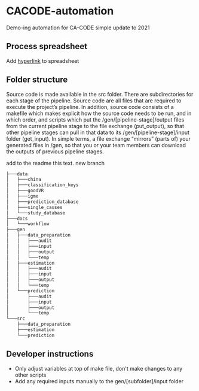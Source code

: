 # CACODE-automation

Demo-ing automation for CA-CODE simple update to 2021

## Process spreadsheet

Add [hyperlink](https://docs.google.com/spreadsheets/d/1MZLZmxsd6w54V00ApEoiVen-qsgS_pDxbcjyYVoWDU0/edit?usp=sharing) to spreadsheet

## Folder structure

Source code is made available in the src folder. There are subdirectories for each stage of the pipeline. Source code are all files that are required to execute the project’s pipeline. In addition, source code consists of a makefile which makes explicit how the source code needs to be run, and in which order, and scripts which put the /gen/[pipeline-stage]/output files from the current pipeline stage to the file exchange (put_output), so that other pipeline stages can pull in that data to its /gen/[pipeline-stage]/input folder (get_input). In simple terms, a file exchange “mirrors” (parts of) your generated files in /gen, so that you or your team members can download the outputs of previous pipeline stages.

add to the readme this text. new branch


```bash
├───data
│   ├───china
│   ├───classification_keys
│   ├───goodVR
│   ├───igme
│   ├───prediction_database
│   ├───single_causes
│   └───study_database
├───docs
│   └───workflow
├───gen
│   ├───data_preparation
│   │   ├───audit
│   │   ├───input
│   │   ├───output
│   │   └───temp
│   ├───estimation
│   │   ├───audit
│   │   ├───input
│   │   ├───output
│   │   └───temp
│   └───prediction
│       ├───audit
│       ├───input
│       ├───output
│       └───temp
└───src
    ├───data_preparation
    ├───estimation
    └───prediction
```

## Developer instructions

* Only adjust variables at top of make file, don't make changes to any other scripts
* Add any required inputs manually to the gen/[subfolder]/input folder

